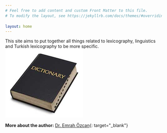 ```yaml
---
# Feel free to add content and custom Front Matter to this file.
# To modify the layout, see https://jekyllrb.com/docs/themes/#overriding-theme-defaults

layout: home
---
```

This site aims to put together all things related to lexicography, linguistics and Turkish lexicography to be more specific.
![dict-logo]


**More about the author:** [Dr. Emrah Özcan](http://emrahozcan.com.tr){: target="_blank"}

[dict-logo]: pics/dictionary_168552845_250.jpg "Dictionary"
